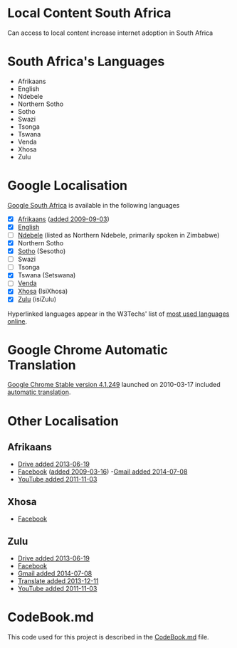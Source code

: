 # Local Content South Africa
Can access to local content increase internet adoption in South Africa

# South Africa's Languages

 - Afrikaans
 - English
 - Ndebele
 - Northern Sotho
 - Sotho
 - Swazi
 - Tsonga
 - Tswana
 - Venda
 - Xhosa
 - Zulu

# Google Localisation

[Google South Africa](http://www.google.co.za) is available in the following languages

 - [x] [Afrikaans](http://w3techs.com/technologies/details/cl-af-/all/all) ([added 2009-09-03](http://google-africa.blogspot.com/2009/09/google-translate-now-available-for.html))
 - [x] [English](http://w3techs.com/technologies/details/cl-en-/all/all)
 - [ ] [Ndebele](http://w3techs.com/technologies/details/cl-nd-/all/all) (listed as Northern Ndebele, primarily spoken in Zimbabwe)
 - [x] Northern Sotho
 - [x] [Sotho](http://w3techs.com/technologies/details/cl-st-/all/all) (Sesotho)
 - [ ] Swazi
 - [ ] Tsonga
 - [x] Tswana (Setswana)
 - [ ] [Venda](http://w3techs.com/technologies/details/cl-ve-/all/all)
 - [x] [Xhosa](http://w3techs.com/technologies/details/cl-xh-/all/all) (IsiXhosa)
 - [x] [Zulu](http://w3techs.com/technologies/details/cl-zu-/all/all) (isiZulu)
 
Hyperlinked languages appear in the W3Techs' list of [most used languages online](http://w3techs.com/technologies/overview/content_language/all).

# Google Chrome Automatic Translation

[Google Chrome Stable version 4.1.249](http://googlechromereleases.blogspot.com/2010/03/stable-channel-update.html) launched on 2010-03-17 included [automatic translation](https://googleblog.blogspot.com/2010/03/brabhsalai-greasain-ilteangach-or.html).


# Other Localisation 

## Afrikaans
 
 - [Drive added 2013-06-19](http://google-africa.blogspot.com/2013/06/drive-docs-sheets-and-slides-now-in.html)
 - [Facebook](https://www.facebook.com/translations/FacebookLocales.xml) ([added 2009-03-16](http://mg.co.za/article/2009-03-16-facebook-goes-vleisboek))
 -[Gmail added 2014-07-08](http://google-africa.blogspot.com/2014/07/thirteen-new-languages-for-gmail.html)
 - [YouTube added 2011-11-03](http://google-africa.blogspot.com/2011/11/youtube-now-speaks-isizulu-and.html)

## Xhosa

 - [Facebook](https://www.facebook.com/translations/FacebookLocales.xml)

## Zulu

 - [Drive added 2013-06-19](http://google-africa.blogspot.com/2013/06/drive-docs-sheets-and-slides-now-in.html)
 - [Facebook](https://www.facebook.com/translations/FacebookLocales.xml)
 - [Gmail added 2014-07-08](http://google-africa.blogspot.com/2014/07/thirteen-new-languages-for-gmail.html)
 - [Translate added 2013-12-11](http://google-africa.blogspot.com/2013/12/google-translate-now-in-80-languages.html)
 - [YouTube added 2011-11-03](http://google-africa.blogspot.com/2011/11/youtube-now-speaks-isizulu-and.html)




# CodeBook.md

This code used for this project is described in the [CodeBook.md](/CodeBook.md) file.
